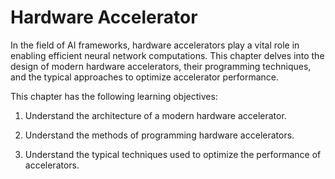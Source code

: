 # Hardware Accelerator

In the field of AI frameworks, hardware accelerators play a vital role
in enabling efficient neural network computations. This chapter delves
into the design of modern hardware accelerators, their programming
techniques, and the typical approaches to optimize accelerator
performance.

This chapter has the following learning objectives:

1.  Understand the architecture of a modern hardware accelerator.

2.  Understand the methods of programming hardware accelerators.

3.  Understand the typical techniques used to optimize the performance
    of accelerators.
